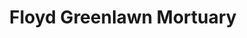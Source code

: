 ---
title: "Floyd Greenlawn Mortuary"
url: /spartanburg/floyd-greenlawn-mortuary/
shop: Bestattungen
---